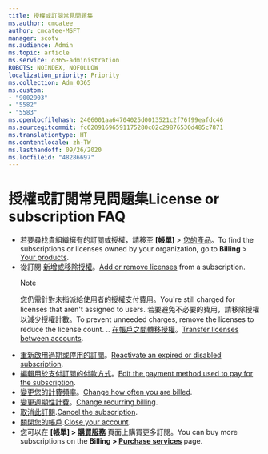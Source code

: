 ```yaml
---
title: 授權或訂閱常見問題集
ms.author: cmcatee
author: cmcatee-MSFT
manager: scotv
ms.audience: Admin
ms.topic: article
ms.service: o365-administration
ROBOTS: NOINDEX, NOFOLLOW
localization_priority: Priority
ms.collection: Adm_O365
ms.custom:
- "9002903"
- "5582"
- "5583"
ms.openlocfilehash: 2406001aa64704025d0013521c2f76f99eafdc46
ms.sourcegitcommit: fc62091696591175280c02c29876530d485c7871
ms.translationtype: HT
ms.contentlocale: zh-TW
ms.lasthandoff: 09/26/2020
ms.locfileid: "48286697"
---
```

# <a name="license-or-subscription-faq"></a><span data-ttu-id="b2559-102">授權或訂閱常見問題集</span><span class="sxs-lookup"><span data-stu-id="b2559-102">License or subscription FAQ</span></span>

- <span data-ttu-id="b2559-103">若要尋找貴組織擁有的訂閱或授權，請移至 **[帳單]** > [您的產品](https://go.microsoft.com/fwlink/p/?linkid=842054)。</span><span class="sxs-lookup"><span data-stu-id="b2559-103">To find the subscriptions or licenses owned by your organization, go to **Billing** > [Your products](https://go.microsoft.com/fwlink/p/?linkid=842054).</span></span>
- <span data-ttu-id="b2559-104">從訂閱 [新增或移除授權](https://docs.microsoft.com/alchemyinsights/how-to-add-or-reduce-licenses)。</span><span class="sxs-lookup"><span data-stu-id="b2559-104">[Add or remove licenses](https://docs.microsoft.com/alchemyinsights/how-to-add-or-reduce-licenses) from a subscription.</span></span>
    > [!NOTE]
    > <span data-ttu-id="b2559-105">您仍需針對未指派給使用者的授權支付費用。</span><span class="sxs-lookup"><span data-stu-id="b2559-105">You're still charged for licenses that aren't assigned to users.</span></span> <span data-ttu-id="b2559-106">若要避免不必要的費用，請移除授權以減少授權計數。</span><span class="sxs-lookup"><span data-stu-id="b2559-106">To prevent unneeded charges, remove the licenses to reduce the license count.</span></span>
<span data-ttu-id="b2559-107">.</span><span class="sxs-lookup"><span data-stu-id="b2559-107">.</span></span> <span data-ttu-id="b2559-108">[在帳戶之間轉移授權](https://docs.microsoft.com/alchemyinsights/transfer-licenses-between-tenants)。</span><span class="sxs-lookup"><span data-stu-id="b2559-108">[Transfer licenses between accounts](https://docs.microsoft.com/alchemyinsights/transfer-licenses-between-tenants).</span></span>
- <span data-ttu-id="b2559-109">[重新啟用過期或停用的訂閱](https://go.microsoft.com/fwlink/p/?linkid=2117519)。</span><span class="sxs-lookup"><span data-stu-id="b2559-109">[Reactivate an expired or disabled subscription](https://go.microsoft.com/fwlink/p/?linkid=2117519).</span></span>
- <span data-ttu-id="b2559-110">[編輯用於支付訂閱的付款方式](https://go.microsoft.com/fwlink/p/?linkid=2117167)。</span><span class="sxs-lookup"><span data-stu-id="b2559-110">[Edit the payment method used to pay for the subscription](https://go.microsoft.com/fwlink/p/?linkid=2117167).</span></span>
- <span data-ttu-id="b2559-111">[變更您的計費頻率](https://go.microsoft.com/fwlink/p/?linkid=2119112)。</span><span class="sxs-lookup"><span data-stu-id="b2559-111">[Change how often you are billed](https://go.microsoft.com/fwlink/p/?linkid=2119112).</span></span>
- <span data-ttu-id="b2559-112">[變更週期性計費](https://go.microsoft.com/fwlink/p/?linkid=2119216)。</span><span class="sxs-lookup"><span data-stu-id="b2559-112">[Change recurring billing](https://go.microsoft.com/fwlink/p/?linkid=2119216).</span></span>
- <span data-ttu-id="b2559-113">[取消此訂閱](https://go.microsoft.com/fwlink/p/?linkid=2119113).</span><span class="sxs-lookup"><span data-stu-id="b2559-113">[Cancel the subscription](https://go.microsoft.com/fwlink/p/?linkid=2119113).</span></span>
- <span data-ttu-id="b2559-114">[關閉您的帳戶](https://docs.microsoft.com/alchemyinsights/how-to-close-your-account).</span><span class="sxs-lookup"><span data-stu-id="b2559-114">[Close your account](https://docs.microsoft.com/alchemyinsights/how-to-close-your-account).</span></span>
- <span data-ttu-id="b2559-115">您可以在 **[帳單] > [購買服務](https://go.microsoft.com/fwlink/p/?linkid=868433)** 頁面上購買更多訂閱。</span><span class="sxs-lookup"><span data-stu-id="b2559-115">You can buy more subscriptions on the **Billing > [Purchase services](https://go.microsoft.com/fwlink/p/?linkid=868433)** page.</span></span>